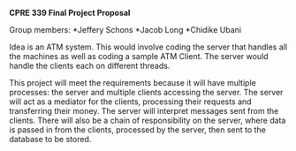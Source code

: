 **CPRE 339 Final Project Proposal**

Group members:
*Jeffery Schons
*Jacob Long
*Chidike Ubani

Idea is an ATM system. This would involve coding the server that handles all the
machines as well as coding a sample ATM Client. The server would handle the clients
each on different threads.

This project will meet the requirements because it will have multiple processes:
the server and multiple clients accessing the server. The server will act as a mediator
for the clients, processing their requests and transferring their money. The server will
interpret messages sent from the clients. There will also be a chain of responsibility on
the server, where data is passed in from the clients, processed by the server, then sent
to the database to be stored.